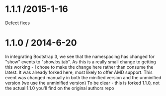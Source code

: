 1.1.1 /2015-1-16
================
Defect fixes

1.1.0 / 2014-6-20
==================
In integrating Bootstrap 3, we see that the namespacing has changed for "show" events to "show.bs.tab". As this is a really small change to
getting this working - I chose to make the change here rather than consume the latest. It was already forked here, most likely to offer AMD support.
This event was changed manually in both the minified version and the unminified version (we use the unminified version)
To be clear - this is forked 1.1.0, not the actual 1.1.0 you'll find on the original authors repo